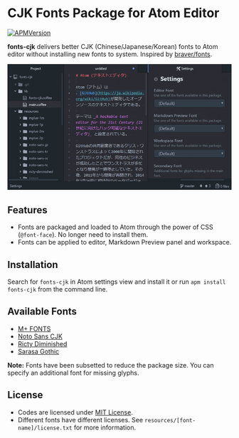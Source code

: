 # CJK Fonts Package for Atom Editor

[![APMVersion](https://img.shields.io/apm/v/fonts-cjk.svg)](https://atom.io/packages/fonts-cjk)

**fonts-cjk** delivers better CJK (Chinese/Japanese/Korean) fonts to Atom editor without installing new fonts to system. Inspired by [braver/fonts](https://github.com/braver/fonts).

![A screenshot of fonts-cjk](https://raw.githubusercontent.com/jmlntw/atom-fonts-cjk/master/screenshot.gif)

## Features

* Fonts are packaged and loaded to Atom through the power of CSS (`@font-face`). No longer need to install them.
* Fonts can be applied to editor, Markdown Preview panel and workspace.

## Installation

Search for `fonts-cjk` in Atom settings view and install it or run `apm install fonts-cjk` from the command line.

## Available Fonts

* [M+ FONTS](https://mplus-fonts.osdn.jp/)
* [Noto Sans CJK](https://www.google.com/get/noto/help/cjk/)
* [Ricty Diminished](https://www.rs.tus.ac.jp/yyusa/ricty_diminished.html)
* [Sarasa Gothic](https://github.com/be5invis/Sarasa-Gothic)

**Note:** Fonts have been subsetted to reduce the package size. You can specify an additional font for missing glyphs.

## License

* Codes are licensed under [MIT License](LICENSE.md).
* Different fonts have different licenses. See `resources/[font-name]/license.txt` for more information.
